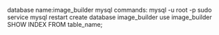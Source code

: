 database name:image_builder
mysql commands:
    mysql -u root -p
    sudo service mysql restart
    create database image_builder
    use image_builder
    SHOW INDEX FROM table_name;